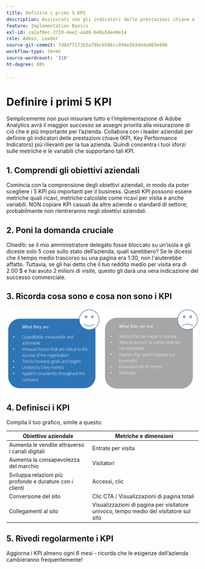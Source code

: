 ```yaml
---
title: Definire i primi 5 KPI
description: Assicurati che gli indicatori delle prestazioni chiave e le metriche e dimensioni associate siano in linea con le tue esigenze aziendali.
feature: Implementation Basics
exl-id: ca2af0ec-2719-4ee2-aa00-b48a54ee9e14
role: Admin, Leader
source-git-commit: 7d8df7173b3a78bcb506cc894e2b3deda003e696
workflow-type: tm+mt
source-wordcount: '318'
ht-degree: 80%

---
```


# Definire i primi 5 KPI

Semplicemente non puoi misurare tutto e l’implementazione di Adobe Analytics avrà il maggior successo se assegni priorità alla misurazione di ciò che è più importante per l’azienda. Collabora con i leader aziendali per definire gli indicatori delle prestazioni chiave (KPI, Key Performance Indicators) più rilevanti per la tua azienda. Quindi concentra i tuoi sforzi sulle metriche e le variabili che supportano tali KPI.

## &#x200B;1. Comprendi gli obiettivi aziendali

Comincia con la comprensione degli obiettivi aziendali, in modo da poter scegliere i 5 KPI più importanti per il business. Questi KPI possono essere metriche quali ricavi, metriche calcolate come ricavi per visita e anche variabili. NON copiare KPI casuali da altre aziende o standard di settore; probabilmente non rientreranno negli obiettivi aziendali.

## &#x200B;2. Poni la domanda cruciale

Chiediti: se il mio amministratore delegato fosse bloccato su un’isola e gli diceste solo 5 cose sullo stato dell’azienda, quali sarebbero? Se le dicessi che il tempo medio trascorso su una pagina era 1:30, non l&#39;aiuterebbe affatto. Tuttavia, se gli hai detto che il tuo reddito medio per visita era di 2.00 $ e hai avuto 2 milioni di visite, questo gli darà una vera indicazione del successo commerciale.

## &#x200B;3. Ricorda cosa sono e cosa non sono i KPI

![](assets/kpis.png)

## &#x200B;4. Definisci i KPI

Compila il tuo grafico, simile a questo:

| Obiettivo aziendale | Metriche e dimensioni |
| --- | --- |
| Aumenta le vendite attraverso i canali digitali | Entrate per visita |
| Aumenta la consapevolezza del marchio | Visitatori |
| Sviluppa relazioni più profonde e durature con i clienti | Accessi, clic |
| Conversione del sito | Clic CTA / Visualizzazioni di pagina totali |
| Collegamenti al sito | Visualizzazioni di pagina per visitatore univoco, tempo medio del visitatore sul sito |

## &#x200B;5. Rivedi regolarmente i KPI

Aggiorna i KPI almeno ogni 6 mesi - ricorda che le esigenze dell’azienda cambieranno frequentemente!
